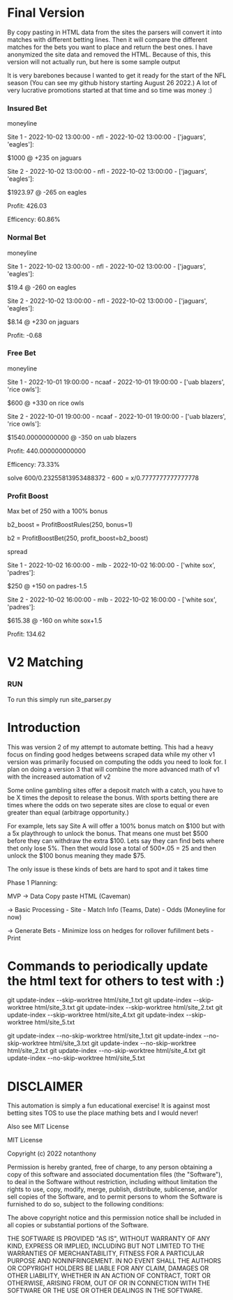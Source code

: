 # Final Version

By copy pasting in HTML data from the sites the parsers will convert it into matches with different betting lines. Then it will compare the different matches for the bets you want to place and return the best ones. I have anonymized the site data and removed the HTML. Because of this, this version will not actually run, but here is some sample output

It is very barebones because I wanted to get it ready for the start of the NFL season (You can see my github history starting August 26 2022.) A lot of very lucrative promotions started at that time and so time was money :)


### Insured Bet

moneyline

Site 1 - 2022-10-02 13:00:00 - nfl - 2022-10-02 13:00:00 - ['jaguars', 'eagles']:

$1000 @ +235 on jaguars

Site 2 - 2022-10-02 13:00:00 - nfl - 2022-10-02 13:00:00 - ['jaguars', 'eagles']:

$1923.97 @ -265 on eagles

Profit: 426.03

Efficency: 60.86%

### Normal Bet

moneyline

Site 1 - 2022-10-02 13:00:00 - nfl - 2022-10-02 13:00:00 - ['jaguars', 'eagles']:

$19.4 @ -260 on eagles

Site 2 - 2022-10-02 13:00:00 - nfl - 2022-10-02 13:00:00 - ['jaguars', 'eagles']:

$8.14 @ +230 on jaguars

Profit: -0.68

### Free Bet

moneyline

Site 1 - 2022-10-01 19:00:00 - ncaaf - 2022-10-01 19:00:00 - ['uab blazers', 'rice owls']:

$600 @ +330 on rice owls

Site 2 - 2022-10-01 19:00:00 - ncaaf - 2022-10-01 19:00:00 - ['uab blazers', 'rice owls']:

$1540.00000000000 @ -350 on uab blazers

Profit: 440.000000000000

Efficency: 73.33%

solve 600/0.23255813953488372 - 600 = x/0.7777777777777778

### Profit Boost

Max bet of 250 with a 100% bonus

b2_boost = ProfitBoostRules(250, bonus=1)

b2 = ProfitBoostBet(250, profit_boost=b2_boost)

spread

Site 1 - 2022-10-02 16:00:00 - mlb - 2022-10-02 16:00:00 - ['white sox', 'padres']:

$250 @ +150 on padres-1.5

Site 2 - 2022-10-02 16:00:00 - mlb - 2022-10-02 16:00:00 - ['white sox', 'padres']:

$615.38 @ -160 on white sox+1.5

Profit: 134.62

# V2 Matching

### RUN

To run this simply run site_parser.py

# Introduction

This was version 2 of my attempt to automate betting. This had a heavy focus on finding good hedges betweens scraped data while my other v1 version was primarily focused on computing the odds you need to look for.
I plan on doing a version 3 that will combine the more advanced math of v1 with the increased automation of v2

Some online gambling sites offer a deposit match with a catch, you have to be X times the deposit to release the bonus. With sports betting there are times where the odds on two seperate sites are close to equal or even greater than equal (arbitrage opportunity.)

For example, lets say Site A will offer a 100% bonus match on $100 but with a 5x playthrough to unlock the bonus.
That means one must bet $500 before they can withdraw the extra $100. Lets say they can find bets where thet only lose 5%. Then thet would lose a total of 500\*.05 = 25 and then unlock the $100 bonus meaning they made $75.

The only issue is these kinds of bets are hard to spot and it takes time

Phase 1
Planning:

MVP
-> Data
Copy paste HTML (Caveman)

-> Basic Processing - Site - Match Info (Teams, Date) - Odds (Moneyline for now)

-> Generate Bets - Minimize loss on hedges for rollover fufillment bets - Print

# Commands to periodically update the html text for others to test with :)

git update-index --skip-worktree html/site_1.txt
git update-index --skip-worktree html/site_3.txt
git update-index --skip-worktree html/site_2.txt
git update-index --skip-worktree html/site_4.txt
git update-index --skip-worktree html/site_5.txt

git update-index --no-skip-worktree html/site_1.txt
git update-index --no-skip-worktree html/site_3.txt
git update-index --no-skip-worktree html/site_2.txt
git update-index --no-skip-worktree html/site_4.txt
git update-index --no-skip-worktree html/site_5.txt

# DISCLAIMER

This automation is simply a fun educational exercise! It is against most betting sites TOS to use the place mathing bets and I would never!

Also see MIT License

MIT License

Copyright (c) 2022 notanthony

Permission is hereby granted, free of charge, to any person obtaining a copy
of this software and associated documentation files (the "Software"), to deal
in the Software without restriction, including without limitation the rights
to use, copy, modify, merge, publish, distribute, sublicense, and/or sell
copies of the Software, and to permit persons to whom the Software is
furnished to do so, subject to the following conditions:

The above copyright notice and this permission notice shall be included in all
copies or substantial portions of the Software.

THE SOFTWARE IS PROVIDED "AS IS", WITHOUT WARRANTY OF ANY KIND, EXPRESS OR
IMPLIED, INCLUDING BUT NOT LIMITED TO THE WARRANTIES OF MERCHANTABILITY,
FITNESS FOR A PARTICULAR PURPOSE AND NONINFRINGEMENT. IN NO EVENT SHALL THE
AUTHORS OR COPYRIGHT HOLDERS BE LIABLE FOR ANY CLAIM, DAMAGES OR OTHER
LIABILITY, WHETHER IN AN ACTION OF CONTRACT, TORT OR OTHERWISE, ARISING FROM,
OUT OF OR IN CONNECTION WITH THE SOFTWARE OR THE USE OR OTHER DEALINGS IN THE
SOFTWARE.
